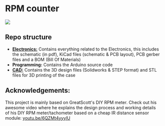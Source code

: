 # RPM counter

![](./images/RPM_counter.JPG)

## Repo structure

* [**Electronics:**](https://github.com/midasgossye/RPM-counter/tree/main/Electronics) Contains everything related to the Electronics, this includes the schematic (in pdf), KiCad files (schematic & PCB layout), PCB gerber files and a BOM (Bill Of Materials)
* **Programming:** Contains the Arduino source code
* [**CAD:**](https://github.com/midasgossye/RPM-counter/tree/main/CAD) Contains the 3D design files (Solidworks & STEP format) and STL files for 3D printing of the case

## Acknowledgements:

This project is mainly based on GreatScott's DIY RPM meter. Check out his awesome video where he explains the design process and working details of his DIY RPM meter/tachometer based on a cheap IR distance sensor module: [youtu.be/6QZMt4yyylU](https://youtu.be/6QZMt4yyylU)